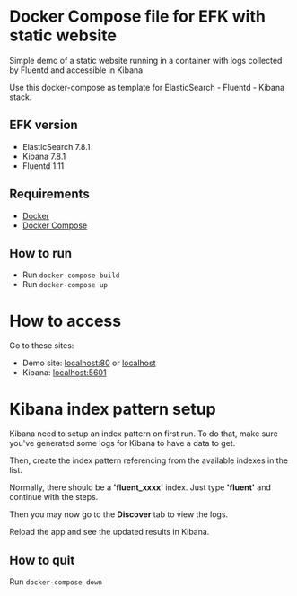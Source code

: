 # Docker Compose file for EFK with static website

Simple demo of a static website running in a container with logs collected by Fluentd and accessible in Kibana

Use this docker-compose as template for ElasticSearch - Fluentd - Kibana stack.

## EFK version

- ElasticSearch 7.8.1
- Kibana 7.8.1
- Fluentd 1.11

## Requirements
- [Docker](https://docs.docker.com/get-docker/)
- [Docker Compose](https://docs.docker.com/compose/install/)

## How to run
- Run `docker-compose build`
- Run `docker-compose up`

# How to access
Go to these sites:
- Demo site: [localhost:80](http://localhost:80) or [localhost](http://localhost)
- Kibana: [localhost:5601](http://localhost:5601)

# Kibana index pattern setup
Kibana need to setup an index pattern on first run. 
To do that, make sure you've generated some logs for Kibana to have a data to get. 

Then, create the index pattern referencing from the available indexes in the list.

Normally, there should be a **'fluent_xxxx'** index. Just type **'fluent'** and continue with the steps. 

Then you may now go to the **Discover** tab to view the logs.

Reload the app and see the updated results in Kibana. 

## How to quit
Run `docker-compose down`
